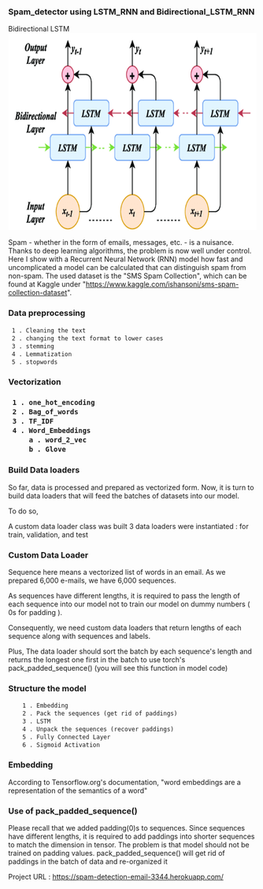 <h3> Spam_detector using LSTM_RNN and Bidirectional_LSTM_RNN</h3>
Bidirectional LSTM

<img src="/images/1.png" width="700" height="400">

Spam - whether in the form of emails, messages, etc. - is a nuisance. Thanks to deep learning algorithms, the problem is now well under control. Here I show with a Recurrent Neural Network (RNN) model how fast and uncomplicated a model can be calculated that can distinguish spam from non-spam. The used dataset is the "SMS Spam Collection", which can be found at Kaggle under "https://www.kaggle.com/ishansoni/sms-spam-collection-dataset".


<h3>  Data preprocessing </h3>
 
     1 . Cleaning the text 
     2 . changing the text format to lower cases
     3 . stemming 
     4 . Lemmatization
     5 . stopwords
     
<h3> Vectorization <h3>
   
     1 . one_hot_encoding
     2 . Bag_of_words
     3 . TF_IDF
     4 . Word_Embeddings
         a . word_2_vec
         b . Glove 

 <h3>  Build Data loaders </h3>
 So far, data is processed and prepared as vectorized form.
 Now, it is turn to build data loaders that will feed the batches of datasets into our model.

 To do so,

 A custom data loader class was built
 3 data loaders were instantiated : for train, validation, and test
 
 <h3>  Custom Data Loader </h3>
  Sequence here means a vectorized list of words in an email.
 As we prepared 6,000 e-mails, we have 6,000 sequences.

 As sequences have different lengths, it is required to pass the length of each sequence into our model not to train our model on dummy numbers ( 0s for padding ).

 Consequently, we need custom data loaders that return lengths of each sequence along with sequences and labels.

 Plus, The data loader should sort the batch by each sequence's length and returns the longest one first in the batch to use torch's pack_padded_sequence() (you will see this     function in model code)
 
 <h3>   Structure the model </h3>
       
        1 . Embedding
        2 . Pack the sequences (get rid of paddings)
        3 . LSTM
        4 . Unpack the sequences (recover paddings)
        5 . Fully Connected Layer
        6 . Sigmoid Activation
 

 <h3>  Embedding </h3>
According to Tensorflow.org's documentation, "word embeddings are a representation of the semantics of a word"
 
 
 <h3> Use of pack_padded_sequence() </h3>
   Please recall that we added padding(0)s to sequences. Since sequences have different lengths, it is required to add paddings into shorter sequences to match the dimension in    tensor. The problem is that model should not be trained on padding values. pack_padded_sequence() will get rid of paddings in the batch of data and re-organized it

 





Project URL : https://spam-detection-email-3344.herokuapp.com/
